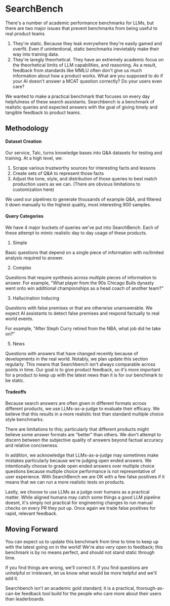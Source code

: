 # SearchBench

There's a number of academic performance benchmarks for LLMs, but there are two major issues that prevent benchmarks from being useful to real product teams

1. They're static. Because they leak everywhere they're easily gamed and overfit. Even if unintentional, static benchmarks inevietably make their way into training data.
2. They're laregly theorhetical. They have an extremely academic focus on the theorhetical limits of LLM capabilities, and reasoning. As a result, feedback from standards like MMLU often don't give us much information about how a product works. What are you supposed to do if your AI doesn't answer a MCAT question correctly? Do your users even care? 

We wanted to make a practical benchmark that focuses on every day helpfulness of these search assistants. 
Searchbench is a benchmark of realistic queries and expected answers with the goal of giving timely and tangible feedback to product teams.

## Methodology

#### Dataset Creation

Our service, Talc, turns knowledge bases into Q&A datasets for testing and training. At a high level, we:

1. Scrape various trustworthy sources for interesting facts and lessons
2. Create sets of Q&A to represent those facts
3. Adjust the tone, style, and distribution of those queries to best match production users as we can. (There are obvious limitations to customization here)

We used our pipelines to generate thousands of example Q&A, and filtered it down manually to the highest quality, most interesting 900 samples.

#### Query Categories

We have 4 major buckets of queries we've put into SearchBench. Each of these attempt to mimic realistic day to day usage of these products.

1. Simple

Basic questions that depend on a single piece of information with no/limited analysis required to answer.

2. Complex

Questions that require synthesis across multiple pieces of information to answer. For example, "What player from the 90s Chicago Bulls dynasty went onto win additional championships as a head coach of another team?"

3. Hallucination Inducing
 
Questions with false premises or that are otherwise unanswerable. We expect AI assistants to detect false premises and respond factually to real world events.

For example, "After Steph Curry retired from the NBA, what job did he take on?"

5. News

Questions with answers that have changed recently because of developments in the real world. 
Notably, we plan update this section regularly. This means that Searchbench isn't always comparable across points in time.
Our goal is to give product feedback, so it's more important for a product to keep up with the latest news than it is for our benchmark to be static.

#### Tradeoffs

Because search answers are often given in different formats across different products, we use LLMs-as-a-judge to evaluate their efficacy. We believe that this results in a more realistic test than standard multiple choice style benchmarks.

There are limitations to this; particularly that different products might believe some answer formats are "better" than others. We don't attempt to discern between the subjective quality of answers beyond factual accuracy and relative conciseness.

In addition, we acknowledge that LLMs-as-a-judge may sometimes make mistakes particularly because we're judging open ended answers. We intentionally choose to grade open ended answers over multiple choice questions because multiple choice performance is not representative of user experience. With SearchBench we are OK with a few false positives if it means that we can run a more realistic tests on products.

Lastly, we choose to use LLMs as a judge over humans as a practical matter. While aligned humans may catch some things a good LLM pipeline doesnt, it's simply not practical for engineering changes to run manual checks on every PR they put up. Once again we trade false positives for rapid, relevant feedback.


## Moving Forward

You can expect us to update this benchmark from time to time to keep up with the latest going on in the world! We're also very open to feedback; this benchmark is by no means perfect, and should not stand static through time.

If you find things are wrong, we'll correct it. If you find questions are unhelpful or irrelevant, let us know what would be more helpful and we'll add it. 

Searchbench isn't an academic gold standard; it is a practical, thorough-as-can-be feedback tool build for the people who care more about their users than leaderboards.




